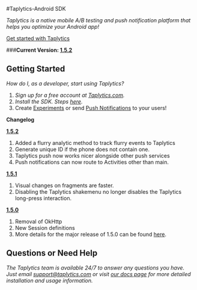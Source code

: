 #Taplytics-Android SDK

_Taplytics is a native mobile A/B testing and push notification platform that helps you optimize your Android app!_

[Get started with Taplytics](https://taplytics.com/docs/android-sdk/getting-started)

###**Current Version: [1.5.2](https://github.com/taplytics/Taplytics-Android-SDK/releases/tag/1.5.2)**

## Getting Started

_How do I, as a developer, start using Taplytics?_ 

1. _Sign up for a free account at [Taplytics.com](https://taplytics.com?utm_source=github&utm_campaign=documentation&utm_medium=content)._
2. _Install the SDK. Steps [here](/START.md)._
3. Create [Experiments](/EXPERIMENTS.md) or send [Push Notifications](/PUSH.md) to your users!

**Changelog**

**[1.5.2](https://github.com/taplytics/Taplytics-Android-SDK/releases/tag/1.5.2)**

1. Added a flurry analytic method to track flurry events to Taplytics 
2. Generate unique ID if the phone does not contain one.
3. Taplytics push now works nicer alongside other push services
4. Push notifications can now route to Activities other than main.

**[1.5.1](https://github.com/taplytics/Taplytics-Android-SDK/releases/tag/1.5.1)**

1. Visual changes on fragments are faster.
2. Disabling the Taplytics shakemenu no longer disables the Taplytics long-press interaction. 

**[1.5.0](https://github.com/taplytics/Taplytics-Android-SDK/releases/tag/1.5.0)**

1. Removal of OkHttp
2. New Session definitions
3. More details for the major release of 1.5.0 can be found [here](https://github.com/taplytics/Taplytics-Android-SDK/releases/tag/1.5.0).


## Questions or Need Help

_The Taplytics team is available 24/7 to answer any questions you have. Just email support@taplytics.com or visit [our docs page](https://taplytics.com/docs?utm_source=github&utm_campaign=documentation&utm_medium=content) for more detailed installation and usage information._
